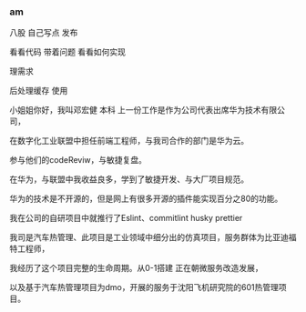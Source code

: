 ### am

八股 自己写点 发布

看看代码 带着问题 看看如何实现

理需求 

后处理缓存 使用

小姐姐你好，我叫邓宏健 本科 上一份工作是作为公司代表出席华为技术有限公司，

在数字化工业联盟中担任前端工程师，与我司合作的部门是华为云。

参与他们的codeReviw，与敏捷复盘。

在华为，与联盟中我收益良多，学到了敏捷开发、与大厂项目规范。

华为的技术是不开源的，但是网上有很多开源的插件能实现百分之80的功能。

我在公司的自研项目中就推行了Eslint、commitlint husky prettier

我司是汽车热管理、此项目是工业领域中细分出的仿真项目，服务群体为比亚迪福特工程师，

我经历了这个项目完整的生命周期。从0-1搭建 正在朝微服务改造发展，

以及基于汽车热管理项目为dmo，开展的服务于沈阳飞机研究院的601热管理项目。







